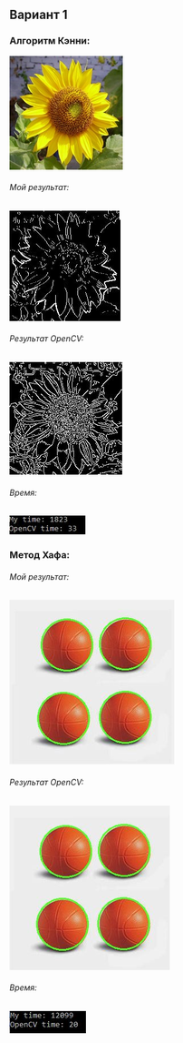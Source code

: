 ## Вариант 1

### Алгоритм Кэнни:
![](https://github.com/Alexey42/ImProc_Lab3/blob/master/ImProc_Lab3/img.jpg?raw=true)
###### Мой результат:
![](https://github.com/Alexey42/ImProc_Lab3/blob/images/ImProc_Lab3/2.JPG?raw=true)
###### Результат OpenCV:
![](https://github.com/Alexey42/ImProc_Lab3/blob/images/ImProc_Lab3/%D0%A1%D0%BD%D0%B8%D0%BC%D0%BE%D0%BA3.JPG?raw=true)
###### Время:
![](https://github.com/Alexey42/ImProc_Lab3/blob/images/ImProc_Lab3/%D0%A1%D0%BD%D0%B8%D0%BC%D0%BE%D0%BA6.JPG?raw=true)
### Метод Хафа:
###### Мой результат:
![](https://github.com/Alexey42/ImProc_Lab3/blob/images/ImProc_Lab3/%D0%A1%D0%BD%D0%B8%D0%BC%D0%BE%D0%BA1.JPG?raw=true)
###### Результат OpenCV:
![](https://github.com/Alexey42/ImProc_Lab3/blob/images/ImProc_Lab3/%D0%A1%D0%BD%D0%B8%D0%BC%D0%BE%D0%BA4.JPG?raw=true)
###### Время:
![](https://github.com/Alexey42/ImProc_Lab3/blob/images/ImProc_Lab3/%D0%A1%D0%BD%D0%B8%D0%BC%D0%BE%D0%BA5.JPG?raw=true)

